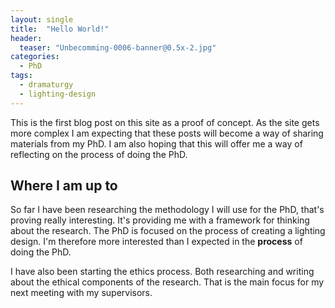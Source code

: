 ```yaml
---
layout: single
title:  "Hello World!"
header:
  teaser: "Unbecomming-0006-banner@0.5x-2.jpg"
categories: 
  - PhD
tags:
  - dramaturgy
  - lighting-design
---
```


This is the first blog post on this site as a proof of concept. 
As the site gets more complex I am expecting that these posts will become a way of sharing materials from my PhD.
I am also hoping that this will offer me a way of reflecting on the process of doing the PhD.

## Where I am up to
So far I have been researching the methodology I will use for the PhD, that's proving really interesting. 
It's providing me with a framework for thinking about the research. The PhD is focused on the process of creating a lighting design.
I'm therefore more interested than I expected in the **process** of doing the PhD.

I have also been starting the ethics process. Both researching and writing about the ethical components of the research.
That is the main focus for my next meeting with my supervisors.
